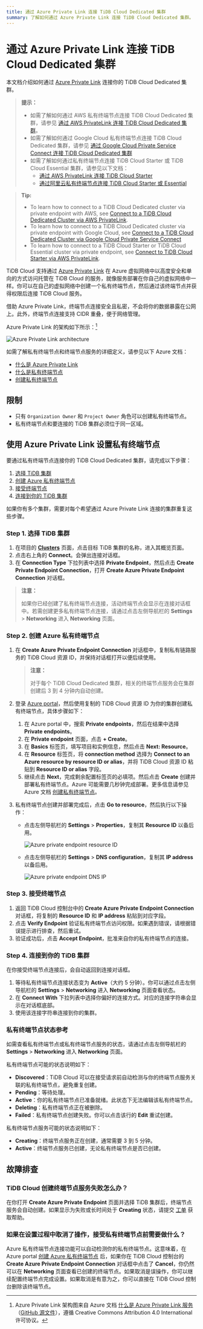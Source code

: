 ```yaml
---
title: 通过 Azure Private Link 连接 TiDB Cloud Dedicated 集群
summary: 了解如何通过 Azure Private Link 连接 TiDB Cloud Dedicated 集群。
---
```


# 通过 Azure Private Link 连接 TiDB Cloud Dedicated 集群

本文档介绍如何通过 [Azure Private Link](https://learn.microsoft.com/en-us/azure/private-link/private-link-overview) 连接你的 TiDB Cloud Dedicated 集群。

<CustomContent language="en,zh">

> **提示：**
>
> - 如需了解如何通过 AWS 私有终端节点连接 TiDB Cloud Dedicated 集群，请参见 [通过 AWS PrivateLink 连接 TiDB Cloud Dedicated 集群](/tidb-cloud/set-up-private-endpoint-connections.md)。
> - 如需了解如何通过 Google Cloud 私有终端节点连接 TiDB Cloud Dedicated 集群，请参见 [通过 Google Cloud Private Service Connect 连接 TiDB Cloud Dedicated 集群](/tidb-cloud/set-up-private-endpoint-connections-on-google-cloud.md)
> - 如需了解如何通过私有终端节点连接 TiDB Cloud Starter 或 TiDB Cloud Essential 集群，请参见以下文档：
>     - [通过 AWS PrivateLink 连接 TiDB Cloud Starter](/tidb-cloud/set-up-private-endpoint-connections-serverless.md)
>     - [通过阿里云私有终端节点连接 TiDB Cloud Starter 或 Essential](/tidb-cloud/set-up-private-endpoint-connections-on-alibaba-cloud.md)

</CustomContent>

<CustomContent language="ja">

> **Tip:**
>
> - To learn how to connect to a TiDB Cloud Dedicated cluster via private endpoint with AWS, see [Connect to a TiDB Cloud Dedicated Cluster via AWS PrivateLink](/tidb-cloud/set-up-private-endpoint-connections.md).
> - To learn how to connect to a TiDB Cloud Dedicated cluster via private endpoint with Google Cloud, see [Connect to a TiDB Cloud Dedicated Cluster via Google Cloud Private Service Connect](/tidb-cloud/set-up-private-endpoint-connections-on-google-cloud.md)
> - To learn how to connect to a TiDB Cloud Starter or TiDB Cloud Essential cluster via private endpoint, see [Connect to TiDB Cloud Starter via AWS PrivateLink](/tidb-cloud/set-up-private-endpoint-connections-serverless.md).

</CustomContent>

TiDB Cloud 支持通过 [Azure Private Link](https://learn.microsoft.com/en-us/azure/private-link/private-link-overview) 在 Azure 虚拟网络中以高度安全和单向的方式访问托管在 TiDB Cloud 的服务，就像服务部署在你自己的虚拟网络中一样。你可以在自己的虚拟网络中创建一个私有终端节点，然后通过该终端节点并获得权限后连接 TiDB Cloud 服务。

借助 Azure Private Link，终端节点连接安全且私密，不会将你的数据暴露在公网上。此外，终端节点连接支持 CIDR 重叠，便于网络管理。

Azure Private Link 的架构如下所示：[^1]

![Azure Private Link architecture](/media/tidb-cloud/azure-private-endpoint-arch.png)

如需了解私有终端节点和终端节点服务的详细定义，请参见以下 Azure 文档：

- [什么是 Azure Private Link](https://learn.microsoft.com/en-us/azure/private-link/private-link-overview)
- [什么是私有终端节点](https://learn.microsoft.com/en-us/azure/private-link/private-endpoint-overview)
- [创建私有终端节点](https://learn.microsoft.com/en-us/azure/private-link/create-private-endpoint-portal?tabs=dynamic-ip)

## 限制

- 只有 `Organization Owner` 和 `Project Owner` 角色可以创建私有终端节点。
- 私有终端节点和要连接的 TiDB 集群必须位于同一区域。

## 使用 Azure Private Link 设置私有终端节点

要通过私有终端节点连接你的 TiDB Cloud Dedicated 集群，请完成以下步骤：

1. [选择 TiDB 集群](#step-1-select-a-tidb-cluster)
2. [创建 Azure 私有终端节点](#step-2-create-an-azure-private-endpoint)
3. [接受终端节点](#step-3-accept-the-endpoint)
4. [连接到你的 TiDB 集群](#step-4-connect-to-your-tidb-cluster)

如果你有多个集群，需要对每个希望通过 Azure Private Link 连接的集群重复这些步骤。

### Step 1. 选择 TiDB 集群

1. 在项目的 [**Clusters**](https://tidbcloud.com/project/clusters) 页面，点击目标 TiDB 集群的名称，进入其概览页面。
2. 点击右上角的 **Connect**。会弹出连接对话框。
3. 在 **Connection Type** 下拉列表中选择 **Private Endpoint**，然后点击 **Create Private Endpoint Connection**，打开 **Create Azure Private Endpoint Connection** 对话框。

> **注意：**
>
> 如果你已经创建了私有终端节点连接，活动终端节点会显示在连接对话框中。若需创建更多私有终端节点连接，请通过点击左侧导航栏的 **Settings** > **Networking** 进入 **Networking** 页面。

### Step 2. 创建 Azure 私有终端节点

1. 在 **Create Azure Private Endpoint Connection** 对话框中，复制私有链路服务的 TiDB Cloud 资源 ID，并保持对话框打开以便后续使用。

    > **注意：**
    >
    > 对于每个 TiDB Cloud Dedicated 集群，相关的终端节点服务会在集群创建后 3 到 4 分钟内自动创建。

2. 登录 [Azure portal](https://portal.azure.com/)，然后使用复制的 TiDB Cloud 资源 ID 为你的集群创建私有终端节点，具体步骤如下：

    1. 在 Azure portal 中，搜索 **Private endpoints**，然后在结果中选择 **Private endpoints**。
    2. 在 **Private endpoint** 页面，点击 **+ Create**。
    3. 在 **Basics** 标签页，填写项目和实例信息，然后点击 **Next: Resource**。
    4. 在 **Resource** 标签页，将 **connection method** 选择为 **Connect to an Azure resource by resource ID or alias**，并将 TiDB Cloud 资源 ID 粘贴到 **Resource ID or alias** 字段。
    5. 继续点击 **Next**，完成剩余配置标签页的必填项。然后点击 **Create** 创建并部署私有终端节点。Azure 可能需要几秒钟完成部署。更多信息请参见 Azure 文档 [创建私有终端节点](https://learn.microsoft.com/en-us/azure/private-link/create-private-endpoint-portal?tabs=dynamic-ip#create-a-private-endpoint)。

3. 私有终端节点创建并部署完成后，点击 **Go to resource**，然后执行以下操作：

     - 点击左侧导航栏的 **Settings** > **Properties**，复制其 **Resource ID** 以备后用。

         ![Azure private endpoint resource ID](/media/tidb-cloud/azure-private-endpoint-resource-id.png)

     - 点击左侧导航栏的 **Settings** > **DNS configuration**，复制其 **IP address** 以备后用。

         ![Azure private endpoint DNS IP](/media/tidb-cloud/azure-private-endpoint-dns-ip.png)

### Step 3. 接受终端节点

1. 返回 TiDB Cloud 控制台中的 **Create Azure Private Endpoint Connection** 对话框，将复制的 **Resource ID** 和 **IP address** 粘贴到对应字段。
2. 点击 **Verify Endpoint** 验证私有终端节点访问权限。如果遇到错误，请根据错误提示进行排查，然后重试。
3. 验证成功后，点击 **Accept Endpoint**，批准来自你的私有终端节点的连接。

### Step 4. 连接到你的 TiDB 集群

在你接受终端节点连接后，会自动返回到连接对话框。

1. 等待私有终端节点连接状态变为 **Active**（大约 5 分钟）。你可以通过点击左侧导航栏的 **Settings** > **Networking** 进入 **Networking** 页面查看状态。
2. 在 **Connect With** 下拉列表中选择你偏好的连接方式。对应的连接字符串会显示在对话框底部。
3. 使用该连接字符串连接到你的集群。

### 私有终端节点状态参考

如需查看私有终端节点或私有终端节点服务的状态，请通过点击左侧导航栏的 **Settings** > **Networking** 进入 **Networking** 页面。

私有终端节点可能的状态说明如下：

- **Discovered**：TiDB Cloud 可以在接受请求前自动检测与你的终端节点服务关联的私有终端节点，避免重复创建。
- **Pending**：等待处理。
- **Active**：你的私有终端节点已准备就绪。此状态下无法编辑该私有终端节点。
- **Deleting**：私有终端节点正在被删除。
- **Failed**：私有终端节点创建失败。你可以点击该行的 **Edit** 重试创建。

私有终端节点服务可能的状态说明如下：

- **Creating**：终端节点服务正在创建，通常需要 3 到 5 分钟。
- **Active**：终端节点服务已创建，无论私有终端节点是否已创建。

## 故障排查

### TiDB Cloud 创建终端节点服务失败怎么办？

在你打开 **Create Azure Private Endpoint** 页面并选择 TiDB 集群后，终端节点服务会自动创建。如果显示为失败或长时间处于 **Creating** 状态，请提交 [工单](/tidb-cloud/tidb-cloud-support.md) 获取帮助。

### 如果在设置过程中取消了操作，接受私有终端节点前需要做什么？

Azure 私有终端节点连接功能可以自动检测你的私有终端节点。这意味着，在 Azure portal [创建 Azure 私有终端节点](#step-2-create-an-azure-private-endpoint) 后，如果你在 TiDB Cloud 控制台的 **Create Azure Private Endpoint Connection** 对话框中点击了 **Cancel**，你仍然可以在 **Networking** 页面查看已创建的终端节点。如果取消是误操作，你可以继续配置终端节点完成设置。如果取消是有意为之，你可以直接在 TiDB Cloud 控制台删除该终端节点。

[^1]: Azure Private Link 架构图来自 Azure 文档 [什么是 Azure Private Link 服务](https://learn.microsoft.com/en-us/azure/private-link/private-link-service-overview)（[GitHub 源文件](https://github.com/MicrosoftDocs/azure-docs/blob/main/articles/private-link/private-link-service-overview.md)），遵循 Creative Commons Attribution 4.0 International 许可协议。
